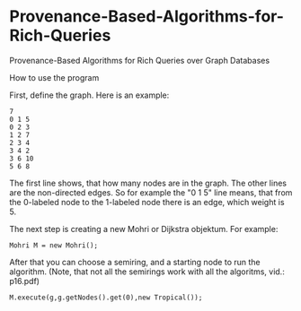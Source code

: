 # Provenance-Based-Algorithms-for-Rich-Queries
Provenance-Based Algorithms for Rich Queries over Graph Databases

How to use the program

First, define the graph. Here is an example:
```
7
0 1 5
0 2 3
1 2 7
2 3 4
3 4 2
3 6 10
5 6 8
```

The first line shows, that how many nodes are in the graph. The other lines are the non-directed edges.
So for example the "0 1 5" line means, that from the 0-labeled node to the 1-labeled node there is an edge, which weight is 5.

The next step is creating a new Mohri or Dijkstra objektum. For example:

```
Mohri M = new Mohri();
```
After that you can choose a semiring, and a starting node to run the algorithm. (Note, that not all the semirings work with all the algoritms, vid.: p16.pdf)

```
M.execute(g,g.getNodes().get(0),new Tropical());
```

